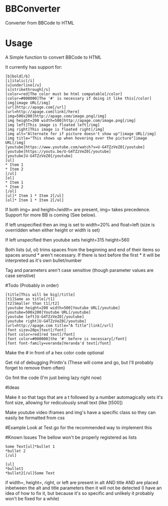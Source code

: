 # BBConverter
Converter from BBCode to HTML
# Usage
A Simple function to convert BBCode to HTML
    
It currently has support for:

    [b]bold[/b]
    [i]italic[/i]
    [u]underline[/u]
    [s]strikethrough[/s]
    [color=red]The color must be html compatable[/color]
    [color=#000000]The '#' is necessary if doing it like this[/color]
    [img]image URL[/img]
    [url]http://apage.com[/url]
    [url=http://apage.com]link[/here]
    [img=500x200]http://apage.com/image.png[/img]
    [img height=200 width=500]http://apage.com/image.png[/img]
    [img left]This image is floated left[/img]
    [img right]This image is floated right[/img]
    [img alt="Alternate for if picture doesn't show up"]image URL[/img]
    [img title="This shows up when hovering over the picture"]image URL[/img]
    [youtube]https://www.youtube.com/watch?v=U-G4TZzVeZ0[/youtube]
    [youtube]https://youtu.be/U-G4TZzVeZ0[/youtube]
    [youtube]U-G4TZzVeZ0[/youtube]
    [ul]
    * Item 1
    * Item 2
    [/ul]
    [ol]
    * Item 1
    * Item 2
    [/ol]
    [ul]* Item 1 * Item 2[/ul]
    [ol]* Item 1 * Item 2[/ol]
    
If both img= and height=/width= are present, img= takes precedence. Support for more BB is coming (See below).

If left unspecified then an img is set to width=20% and float=left (size is overridden when either height or width is set)

If left unspecified then youtube sets height=315 height=560

Both lists (ul, ol) trims spaces from the beginning and end of their items so spaces around * aren't necessary. If there is text before the first * it will be interpreted as it's own bullet/number

Tag and parameters aren't case sensitive (though parameter values are case senstive)

#Todo (Probably in order)

    [title]This will be big[/title]
    [t1]Same as title[/t1]
    [t2]Smaller than t1[/t2]
    [youtube height=200 width=500]Youtube URL[/youtube]
    [youtube=500x200]Youtube URL[/youtube]
    [youtube left]U-G4TZzVeZ0[/youtube]
    [youtube right]U-G4TZzVeZ0[/youtube]
    [url=http://apage.com title="A Title"]link[/url]
    [font size=20px]text[/font]
    [font color=red]red text[/font]
    [font color=#000000]the '#' before is necessary[/font]
    [font font-family=veranda]Veranda'd text[/font]

Make the # in front of a hex color code optional

Get rid of debugging Println's (These will come and go, but I'll probably forget to remove them often)

Go fmt the code (I'm just being lazy right now)

#Ideas

Make it so that tags that are a t followed by a number automagically sets it's font size, allowing for rediculously small text (like [t500])

Make youtube video iframes and img's have a specific class so they can easily be formatted from css

#Example
Look at Test.go for the recommended way to implement this

#Known Issues
The bellow won't be properly registered as lists

    Some Text[ul]*bullet 1
    *bullet 2
    [/ul]
    
    [ul]
    *bullet1
    *bullet2[/ul]Some Text
    

if width=, height=, right, or left are present in alt AND title AND are placed inbetween the alt and title parameters then it will not be detected (I have an idea of how to fix it, but because it's so specific and unlikely it probably won't be fixed for a while)